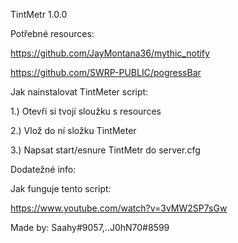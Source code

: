 TintMetr 1.0.0

Potřebné resources:

https://github.com/JayMontana36/mythic_notify

https://github.com/SWRP-PUBLIC/pogressBar

Jak nainstalovat TintMeter script:

1.) Otevři si tvojí sloužku s resources

2.) Vlož do ní složku TintMeter

3.) Napsat start/esnure TintMetr do server.cfg

Dodatežné info:


Jak funguje tento script:

https://www.youtube.com/watch?v=3vMW2SP7sGw

Made by: Saahy#9057,..J0hN70#8599
